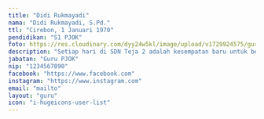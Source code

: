 ```yaml
---
title: "Didi Rukmayadi"
nama: "Didi Rukmayadi, S.Pd."
ttl: "Cirebon, 1 Januari 1970"
pendidikan: "S1 PJOK"
foto: https://res.cloudinary.com/dyy24w5kl/image/upload/v1729924575/guru/1didisquare.jpg
description: "Setiap hari di SDN Teja 2 adalah kesempatan baru untuk belajar, berkembang, dan bersinar bersama."
jabatan: "Guru PJOK"
nip: "1234567890"
facebook: "https://www.facebook.com"
instagram: "https://www.instagram.com"
email: "mailto"
layout: "guru"
icon: "i-hugeicons-user-list"
---
```

